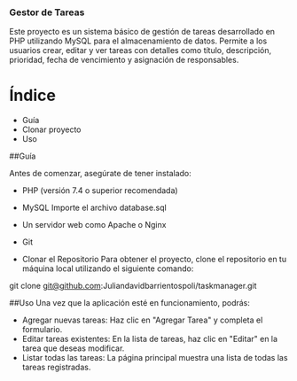 ### Gestor de Tareas
Este proyecto es un sistema básico de gestión de tareas desarrollado en PHP utilizando MySQL para el almacenamiento de datos. Permite a los usuarios crear, editar y ver tareas con detalles como título, descripción, prioridad, fecha de vencimiento y asignación de responsables.

# Índice
* Guía
* Clonar proyecto
* Uso

##Guía

Antes de comenzar, asegúrate de tener instalado:

* PHP (versión 7.4 o superior recomendada)

* MySQL
	Importe el archivo database.sql

* Un servidor web como Apache o Nginx

* Git

* Clonar el Repositorio
	Para obtener el proyecto, clone el repositorio en tu máquina local utilizando el siguiente comando:

git clone git@github.com:Juliandavidbarrientospoli/taskmanager.git


##Uso
Una vez que la aplicación esté en funcionamiento, podrás:

* Agregar nuevas tareas: Haz clic en "Agregar Tarea" y completa el formulario.
* Editar tareas existentes: En la lista de tareas, haz clic en "Editar" en la tarea que deseas modificar.
* Listar todas las tareas: La página principal muestra una lista de todas las tareas registradas.

